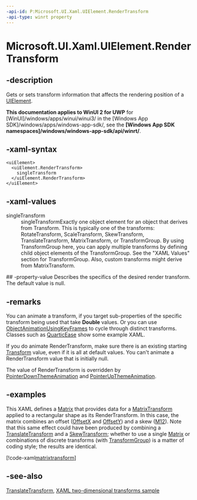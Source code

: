 ```yaml
---
-api-id: P:Microsoft.UI.Xaml.UIElement.RenderTransform
-api-type: winrt property
---
```


<!-- Property syntax
public Windows.UI.Xaml.Media.Transform RenderTransform { get;  set; }
-->

# Microsoft.UI.Xaml.UIElement.RenderTransform

## -description
Gets or sets transform information that affects the rendering position of a [UIElement](uielement.md).

**This documentation applies to WinUI 2 for UWP** for [WinUI]/windows/apps/winui/winui3/ in the [Windows App SDK]/windows/apps/windows-app-sdk/, see the **[Windows App SDK namespaces]/windows/windows-app-sdk/api/winrt/**.

## -xaml-syntax
```xaml
<uiElement>
  <uiElement.RenderTransform>
    singleTransform
  </uiElement.RenderTransform>
</uiElement>
```


## -xaml-values
<dl><dt>singleTransform</dt><dd>singleTransformExactly one object element for an object that derives from Transform. This is typically one of the transforms: RotateTransform, ScaleTransform, SkewTransform, TranslateTransform, MatrixTransform, or TransformGroup. By using TransformGroup here, you can apply multiple transforms by defining child object elements of the TransformGroup. See the "XAML Values" section for TransformGroup. Also, custom transforms might derive from MatrixTransform.</dd>
</dl>
## -property-value
Describes the specifics of the desired render transform. The default value is null.

## -remarks
You can animate a transform, if you target sub-properties of the specific transform being used that take **Double** values. Or you can use [ObjectAnimationUsingKeyFrames](../microsoft.ui.xaml.media.animation/objectanimationusingkeyframes.md) to cycle through distinct transforms. Classes such as [QuarticEase](../microsoft.ui.xaml.media.animation/quarticease.md) show some example XAML.

If you do animate RenderTransform, make sure there is an existing starting [Transform](../microsoft.ui.xaml.media/transform.md) value, even if it is all at default values. You can't animate a RenderTransform value that is initially null.

The value of RenderTransform is overridden by [PointerDownThemeAnimation](../microsoft.ui.xaml.media.animation/pointerdownthemeanimation.md) and [PointerUpThemeAnimation](../microsoft.ui.xaml.media.animation/pointerupthemeanimation.md).

## -examples
This XAML defines a [Matrix](../microsoft.ui.xaml.media/matrix.md) that provides data for a [MatrixTransform](../microsoft.ui.xaml.media/matrixtransform.md) applied to a rectangular shape as its RenderTransform. In this case, the matrix combines an offset ([OffsetX](../windows.ui.xaml.media/matrix_offsetx.md) and [OffsetY](../windows.ui.xaml.media/matrix_offsety.md)) and a skew ([M12](../windows.ui.xaml.media/matrix_m12.md)). Note that this same effect could have been produced by combining a [TranslateTransform](../microsoft.ui.xaml.media/translatetransform.md) and a [SkewTransform](../microsoft.ui.xaml.media/skewtransform.md); whether to use a single [Matrix](../microsoft.ui.xaml.media/matrix.md) or combinations of discrete transforms (with [TransformGroup](../microsoft.ui.xaml.media/transformgroup.md)) is a matter of coding style; the results are identical.



[!code-xaml[matrixtransform](../microsoft.ui.xaml/code/matrixtransform/csharp/Page.xaml#Snippetmatrixtransform)]

## -see-also
[TranslateTransform](../microsoft.ui.xaml.media/translatetransform.md), [XAML two-dimensional transforms sample](https://github.com/microsoftarchive/msdn-code-gallery-microsoft/tree/master/Official%20Windows%20Platform%20Sample/Windows%208.1%20Store%20app%20samples/99866-Windows%208.1%20Store%20app%20samples/XAML%20two-dimensional%20transforms%20sample)
